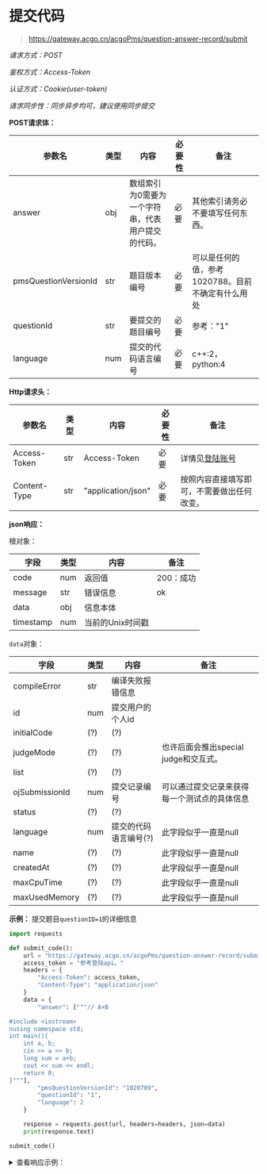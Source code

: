 # 提交代码

> <https://gateway.acgo.cn/acgoPms/question-answer-record/submit>

*请求方式：POST*

*鉴权方式：Access-Token*

*认证方式：Cookie(user-token)*

*请求同步性：同步异步均可，建议使用同步提交*


**POST请求体：**

| 参数名                  | 类型  | 内容                        | 必要性 | 备注                           |
|----------------------|-----|---------------------------|-----|------------------------------|
| answer               | obj | 数组索引为0需要为一个字符串，代表用户提交的代码。 | 必要  | 其他索引请务必不要填写任何东西。             |
| pmsQuestionVersionId | str | 题目版本编号                    | 必要  | 可以是任何的值，参考1020788。目前不确定有什么用处 |
| questionId           | str | 要提交的题目编号                  | 必要  | 参考："1"                       |
| language             | num | 提交的代码语言编号                 | 必要  | c++:2，python:4               |

**Http请求头：**

| 参数名          | 类型  | 内容                 | 必要性 | 备注                                   |
|--------------|-----|--------------------|-----|--------------------------------------|
| Access-Token | str | Access-Token       | 必要  | 详情见[登陆账号](../user/login_password.md) |
| Content-Type | str | "application/json" | 必要  | 按照内容直接填写即可，不需要做出任何改变。                |

**json响应：**

根对象：

| 字段        | 类型  | 内容         | 备注     |
|-----------|-----|------------|--------|
| code      | num | 返回值        | 200：成功 |
| message   | str | 错误信息       | ok     |
| data      | obj | 信息本体       |        |
| timestamp | num | 当前的Unix时间戳 |        |

`data`对象：

| 字段             | 类型  | 内容           | 备注                        |
|----------------|-----|--------------|---------------------------|
| compileError   | str | 编译失败报错信息     |                           |
| id             | num | 提交用户的个人id    |                           |
| initialCode    | (?) | (?)          |                           |
| judgeMode      | (?) | (?)          | 也许后面会推出special judge和交互式。 |
| list           | (?) | (?)          |                           |
| ojSubmissionId | num | 提交记录编号       | 可以通过提交记录来获得每一个测试点的具体信息    |
| status         | (?) | (?)          |                           |
| language       | num | 提交的代码语言编号(?) | 此字段似乎一直是null              |
| name           | (?) | (?)          | 此字段似乎一直是null              |
| createdAt      | (?) | (?)          | 此字段似乎一直是null              |
| maxCpuTime     | (?) | (?)          | 此字段似乎一直是null              | 
| maxUsedMemory  | (?) | (?)          | 此字段似乎一直是null              |

**示例：**
提交题目`questionID=1`的详细信息
```python
import requests

def submit_code():
    url = "https://gateway.acgo.cn/acgoPms/question-answer-record/submit"
    access_token = "参考登陆api。"
    headers = {
        "Access-Token": access_token,
        "Content-Type": "application/json"
    }
    data = {
        "answer": ["""// A+B

#include <iostream>
nusing namespace std;
int main(){
    int a, b;
    cin >> a >> b;
    long sum = a+b;
    cout << sum << endl;
    return 0;
}"""],
        "pmsQuestionVersionId": "1020789",
        "questionId": "1",
        "language": 2
    }

    response = requests.post(url, headers=headers, json=data)
    print(response.text)

submit_code()
```

<details>
<summary>查看响应示例：</summary>
  
```json
{
    "code": 200,
    "message": "ok",
    "data": {
        "id": 923404,
        "initialCode": null,
        "list": null,
        "compileError": null,
        "judgeMode": null,
        "status": null,
        "ojSubmissionId": "4988105085857824865",
        "language": null,
        "name": null,
        "createdAt": null,
        "maxCpuTime": null,
        "maxUsedMemory": null
    },
    "timestamp": 1721505524
}
```

</details>
